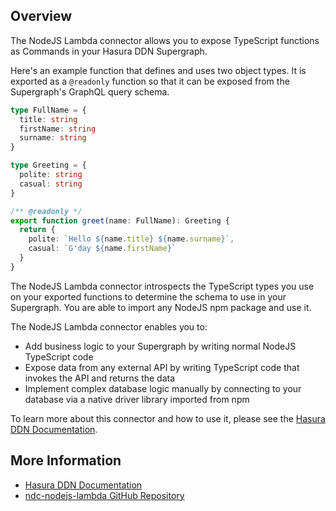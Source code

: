 ## Overview

The NodeJS Lambda connector allows you to expose TypeScript functions as Commands in your Hasura DDN Supergraph.

Here's an example function that defines and uses two object types. It is exported as a `@readonly` function so that it can be exposed from the Supergraph's GraphQL query schema.

```typescript
type FullName = {
  title: string
  firstName: string
  surname: string
}

type Greeting = {
  polite: string
  casual: string
}

/** @readonly */
export function greet(name: FullName): Greeting {
  return {
    polite: `Hello ${name.title} ${name.surname}`,
    casual: `G'day ${name.firstName}`
  }
}
```

The NodeJS Lambda connector introspects the TypeScript types you use on your exported functions to determine the schema to use in your Supergraph. You are able to import any NodeJS npm package and use it.

The NodeJS Lambda connector enables you to:

* Add business logic to your Supergraph by writing normal NodeJS TypeScript code
* Expose data from any external API by writing TypeScript code that invokes the API and returns the data
* Implement complex database logic manually by connecting to your database via a native driver library imported from npm

To learn more about this connector and how to use it, please see the [Hasura DDN Documentation](https://hasura.io/docs/3.0/connectors/typescript).

## More Information
* [Hasura DDN Documentation](https://hasura.io/docs/3.0/connectors/typescript)
* [ndc-nodejs-lambda GitHub Repository](https://github.com/hasura/ndc-nodejs-lambda)